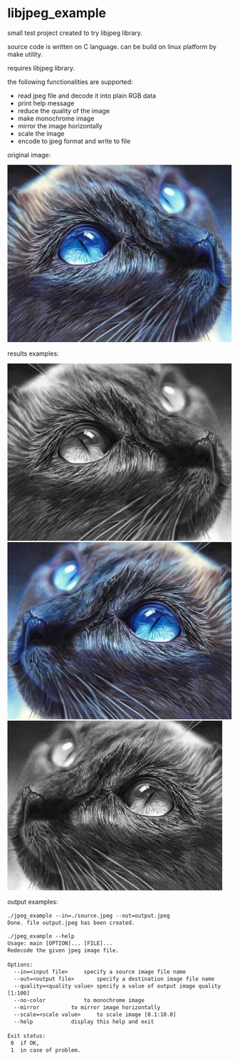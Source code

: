 # libjpeg_example

small test project created to try libjpeg library.

source code is written on C language.
can be build on linux platform by make utility.

requires libjpeg library.

the following functionalities are supported:
 * read jpeg file and decode it into plain RGB data
 * print help message
 * reduce the quality of the image
 * make monochrome image
 * mirror the image horizontally
 * scale the image
 * encode to jpeg format and write to file

original image:

![images/source.jpeg](images/source.jpeg)

results examples:

![images/output_no_color.jpeg](images/output_no_color.jpeg)
![images/output_mirror.jpeg](images/output_mirror.jpeg)
![images/output_no_color_mirror_scale_0_8.jpeg](images/output_no_color_mirror_scale_0_8.jpeg)


output examples:
```
./jpeg_example --in=./source.jpeg --out=output.jpeg
Done. file output.jpeg has been created.
```
```
./jpeg_example --help
Usage: main [OPTION]... [FILE]...
Redecode the given jpeg image file.

Options:
  --in=<input file>		specify a source image file name
  --out=<output file>		specify a destination image file name
  --quality=<quality value>	specify a value of output image quality [1:100]
  --no-color			to monochrome image
  --mirror			to mirror image horizontally
  --scale=<scale value>		to scale image [0.1:10.0]
  --help			display this help and exit

Exit status:
 0	if OK,
 1	in case of problem.
```

